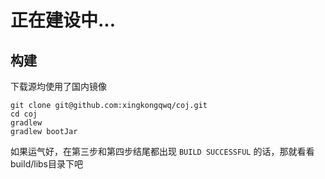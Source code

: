 # 正在建设中...

## 构建

下载源均使用了国内镜像

````
git clone git@github.com:xingkongqwq/coj.git
cd coj
gradlew
gradlew bootJar
````

如果运气好，在第三步和第四步结尾都出现 `BUILD SUCCESSFUL` 的话，那就看看build/libs目录下吧